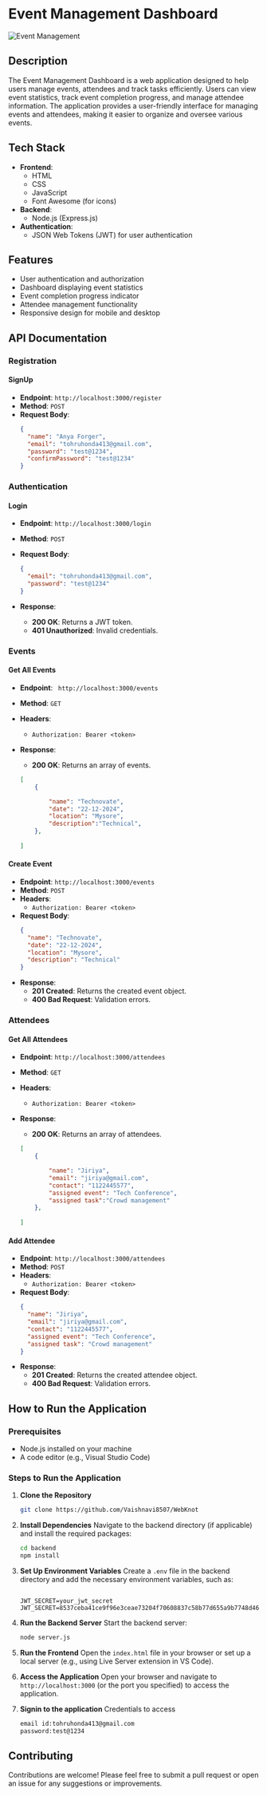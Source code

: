 # Event Management Dashboard

![Event Management](frontend/images/app.png) 

## Description

The Event Management Dashboard is a web application designed to help users manage events, attendees and track tasks efficiently. Users can view event statistics, track event completion progress, and manage attendee information. The application provides a user-friendly interface for managing events and attendees, making it easier to organize and oversee various events.

## Tech Stack

- **Frontend**:
  - HTML
  - CSS
  - JavaScript
  - Font Awesome (for icons)
- **Backend**:
  - Node.js (Express.js)
- **Authentication**:
  - JSON Web Tokens (JWT) for user authentication

## Features

- User authentication and authorization
- Dashboard displaying event statistics
- Event completion progress indicator
- Attendee management functionality
- Responsive design for mobile and desktop

## API Documentation

### Registration

#### SignUp

- **Endpoint**: `http://localhost:3000/register`
- **Method**: `POST`
- **Request Body**:
  ```json
  {
    "name": "Anya Forger",
    "email": "tohruhonda413@gmail.com",
    "password": "test@1234",
    "confirmPassword": "test@1234"
  }
  ```

### Authentication

#### Login

- **Endpoint**: `http://localhost:3000/login`
- **Method**: `POST`
- **Request Body**:

  ```json
  {
    "email": "tohruhonda413@gmail.com",
    "password": "test@1234"
  }
  ```

- **Response**:
  - **200 OK**: Returns a JWT token.
  - **401 Unauthorized**: Invalid credentials.

### Events

#### Get All Events

- **Endpoint**: ` http://localhost:3000/events`
- **Method**: `GET`
- **Headers**:
  - `Authorization: Bearer <token>`
- **Response**:

  - **200 OK**: Returns an array of events.

  ```json
  [
      {

          "name": "Technovate",
          "date": "22-12-2024",
          "location": "Mysore",
          "description":"Technical",
      },
      
  ]
  ```

#### Create Event

- **Endpoint**: `http://localhost:3000/events`
- **Method**: `POST`
- **Headers**:
  - `Authorization: Bearer <token>`
- **Request Body**:
  ```json
  {
    "name": "Technovate",
    "date": "22-12-2024",
    "location": "Mysore",
    "description": "Technical"
  }
  ```
- **Response**:
  - **201 Created**: Returns the created event object.
  - **400 Bad Request**: Validation errors.

### Attendees

#### Get All Attendees

- **Endpoint**: `http://localhost:3000/attendees`
- **Method**: `GET`
- **Headers**:
  - `Authorization: Bearer <token>`
- **Response**:

  - **200 OK**: Returns an array of attendees.

  ```json
  [
      {

          "name": "Jiriya",
          "email": "jiriya@gmail.com",
          "contact": "1122445577",
          "assigned event": "Tech Conference",
          "assigned task":"Crowd management"
      },
      
  ]
  ```

#### Add Attendee

- **Endpoint**: `http://localhost:3000/attendees`
- **Method**: `POST`
- **Headers**:
  - `Authorization: Bearer <token>`
- **Request Body**:
  ```json
  {
    "name": "Jiriya",
    "email": "jiriya@gmail.com",
    "contact": "1122445577",
    "assigned event": "Tech Conference",
    "assigned task": "Crowd management"
  }
  ```
- **Response**:
  - **201 Created**: Returns the created attendee object.
  - **400 Bad Request**: Validation errors.

## How to Run the Application

### Prerequisites

- Node.js installed on your machine
- A code editor (e.g., Visual Studio Code)

### Steps to Run the Application

1. **Clone the Repository**

   ```bash
   git clone https://github.com/Vaishnavi8507/WebKnot

   ```

2. **Install Dependencies**
   Navigate to the backend directory (if applicable) and install the required packages:

   ```bash
   cd backend
   npm install
   ```

3. **Set Up Environment Variables**
   Create a `.env` file in the backend directory and add the necessary environment variables, such as:

   ```plaintext

   JWT_SECRET=your_jwt_secret
   JWT_SECRET=8537ceba41ce9f96e3ceae73204f70608837c58b77d655a9b7748d46ed305129f662211676f95aed0fad3aef77f98e8703ab9982a588c5599f35048890524671
   ```

4. **Run the Backend Server**
   Start the backend server:

   ```bash
   node server.js
   ```

5. **Run the Frontend**
   Open the `index.html` file in your browser or set up a local server (e.g., using Live Server extension in VS Code).

6. **Access the Application**
   Open your browser and navigate to `http://localhost:3000` (or the port you specified) to access the application.

7. **Signin to the application**
   Credentials to access
   ```bash
   email id:tohruhonda413@gmail.com
   password:test@1234
   ```

## Contributing

Contributions are welcome! Please feel free to submit a pull request or open an issue for any suggestions or improvements.
